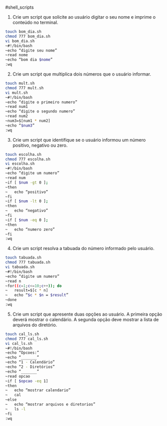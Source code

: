 #shell_scripts
1. Crie um script que solicite ao usuário digitar o seu nome e imprime o conteúdo no terminal.
```bash
touch bom_dia.sh
chmod 777 bom_dia.sh
vi bom_dia.sh
~#!/bin/bash
~echo “digite seu nome” 
~read nome
~echo “bom dia $nome”
:wq
```

2. Crie um script que multiplica dois números que o usuário informar.
```bash
touch mult.sh
chmod 777 mult.sh
vi mult.sh
~#!/bin/bash
~echo “digite o primeiro numero” 
~read num1
~echo “digite o segundo numero”
~read num2
~num3=$[num1 * num2]
~echo “$num3”
:wq
```

3. Crie um script que identifique se o usuário informou um número positivo, negativo ou zero. 
```bash
touch escolha.sh
chmod 777 escolha.sh
vi escolha.sh
~#!/bin/bash
~echo “digite um numero” 
~read num
~if [ $num -gt 0 ];
~then
~	echo “positivo”
~fi
~if [ $num -lt 0 ];
~then
~	echo “negativo”
~fi
~if [ $num -eq 0 ];
~then
~	echo “numero zero”
~fi
:wq
```

4. Crie um script resolva a tabuada do número informado pelo usuário.
```bash
touch tabuada.sh
chmod 777 tabuada.sh
vi tabuada.sh
~#!/bin/bash
~echo “digite um numero” 
~read n
~for((c=1;c<=10;c++)); do
~	result=$[c * n]
~	echo “$c * $n = $result”
~done
:wq
```

5. Crie um script que apresente duas opções ao usuário. A primeira opção deverá mostrar o calendário. A segunda opção deve mostrar a lista de arquivos do diretório.
```bash
touch cal_ls.sh
chmod 777 cal_ls.sh
vi cal_ls.sh
~#!/bin/bash
~echo “Opcoes:”
~echo “_______”
~echo “1 - Calendário”
~echo “2 - Diretórios”
~echo “_______” 
~read opcao
~if [ $opcao -eq 1]
~then
~	echo “mostrar calendario”
~	cal
~else
~	echo “mostrar arquivos e diretorios”
~	ls -l
~fi
:wq
```